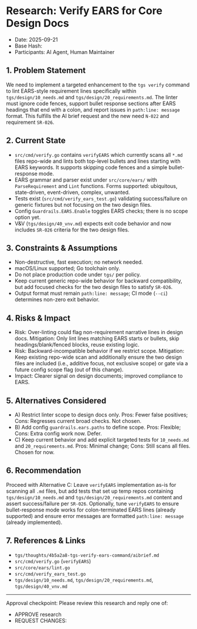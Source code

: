 # Research: Verify EARS for Core Design Docs

- Date: 2025-09-21
- Base Hash: <auto-populated by thought scaffolding>
- Participants: AI Agent, Human Maintainer

## 1. Problem Statement
We need to implement a targeted enhancement to the `tgs verify` command to lint EARS-style requirement lines specifically within `tgs/design/10_needs.md` and `tgs/design/20_requirements.md`. The linter must ignore code fences, support bullet response sections after EARS headings that end with a colon, and report issues in `path:line: message` format. This fulfills the AI brief request and the new need `N-022` and requirement `SR-026`.

## 2. Current State
- `src/cmd/verify.go` contains `verifyEARS` which currently scans all `*.md` files repo-wide and lints both top-level bullets and lines starting with EARS keywords. It supports skipping code fences and a simple bullet-response mode.
- EARS grammar and parser exist under `src/core/ears/` with `ParseRequirement` and `Lint` functions. Forms supported: ubiquitous, state-driven, event-driven, complex, unwanted.
- Tests exist (`src/cmd/verify_ears_test.go`) validating success/failure on generic fixtures but not focusing on the two design files.
- Config `Guardrails.EARS.Enable` toggles EARS checks; there is no scope option yet.
- V&V (`tgs/design/40_vnv.md`) expects exit code behavior and now includes `SR-026` criteria for the two design files.

## 3. Constraints & Assumptions
- Non-destructive, fast execution; no network needed.
- macOS/Linux supported; Go toolchain only.
- Do not place production code under `tgs/` per policy.
- Keep current generic repo-wide behavior for backward compatibility, but add focused checks for the two design files to satisfy `SR-026`.
- Output format must remain `path:line: message`; CI mode (`--ci`) determines non-zero exit behavior.

## 4. Risks & Impact
- Risk: Over-linting could flag non-requirement narrative lines in design docs. Mitigation: Only lint lines matching EARS starts or bullets, skip headings/blank/fenced blocks, reuse existing logic.
- Risk: Backward-incompatible behavior if we restrict scope. Mitigation: Keep existing repo-wide scan and additionally ensure the two design files are included (i.e., additive focus, not exclusive scope) or gate via a future config scope flag (out of this change).
- Impact: Clearer signal on design documents; improved compliance to EARS.

## 5. Alternatives Considered
- A) Restrict linter scope to design docs only. Pros: Fewer false positives; Cons: Regresses current broad checks. Not chosen.
- B) Add config `guardrails.ears.paths` to define scope. Pros: Flexible; Cons: Extra config work now. Defer.
- C) Keep current behavior and add explicit targeted tests for `10_needs.md` and `20_requirements.md`. Pros: Minimal change; Cons: Still scans all files. Chosen for now.

## 6. Recommendation
Proceed with Alternative C: Leave `verifyEARS` implementation as-is for scanning all `.md` files, but add tests that set up temp repos containing `tgs/design/10_needs.md` and `tgs/design/20_requirements.md` content and assert success/failure per `SR-026`. Optionally, tune `verifyEARS` to ensure bullet-response mode works for colon-terminated EARS lines (already supported) and ensure error messages are formatted `path:line: message` (already implemented).

## 7. References & Links
- `tgs/thoughts/4b5a2a8-tgs-verify-ears-command/aibrief.md`
- `src/cmd/verify.go` (`verifyEARS`)
- `src/core/ears/lint.go`
- `src/cmd/verify_ears_test.go`
- `tgs/design/10_needs.md`, `tgs/design/20_requirements.md`, `tgs/design/40_vnv.md`

---
Approval checkpoint: Please review this research and reply one of:
- APPROVE research
- REQUEST CHANGES: <notes>
